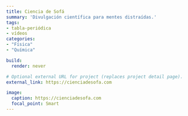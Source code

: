 ```yaml
---
title: Ciencia de Sofá
summary: 'Divulgación científica para mentes distraídas.'
tags:
- tabla-periódica
- vídeos
categories:
- "Física"
- "Química"

build:
  render: never

# Optional external URL for project (replaces project detail page).
external_link: https://cienciadesofa.com

image:
  caption: https://cienciadesofa.com
  focal_point: Smart
---
```

